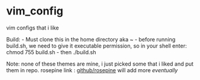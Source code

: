 # vim_config
vim configs that i like

Build:
    - Must clone this in the home directory aka ~
    - before running build.sh, we need to give it executable permission, so
        in your shell enter: chmod 755 build.sh
    - then ./build.sh

Note:
    none of these themes are mine, i just picked some that i liked and 
    put them in repo.
    rosepine link : [github/rosepine](https://github.com/rose-pine/vim) 
    will add more *eventually*


